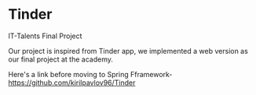 # Tinder
IT-Talents Final Project

Our project is inspired from Tinder app,
we implemented a web version as our final project at
the academy.

Here's a link before moving to Spring Fframework- https://github.com/kirilpavlov96/Tinder 
